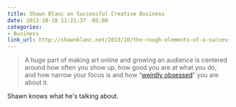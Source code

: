 ```yaml
---
title: Shawn Blanc on Successful Creative Business
date: 2013-10-18 11:21:37 -05:00
categories:
- Business
link_url: http://shawnblanc.net/2013/10/the-rough-elements-of-a-successful-creataive-business
---
```


>A huge part of making art online and growing an audience is centered around how often you show up, how good you are at what you do, and how narrow your focus is and how “[weirdly obsessed](http://daringfireball.net/2009/03/obsession_times_voice)” you are about it.

Shawn knows what he's talking about.
